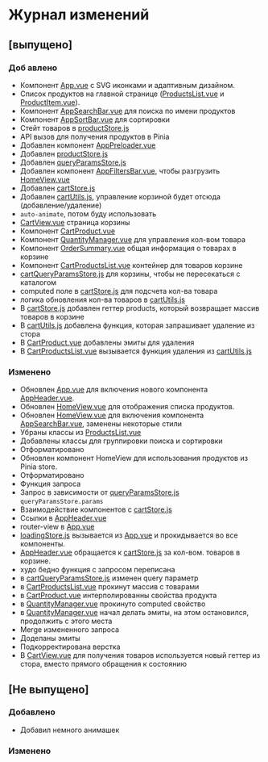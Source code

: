 # Журнал изменений

## [выпущено]

### Доб авлено
- Компонент [App.vue](src%2FApp.vue) с SVG иконками и адаптивным дизайном.
- Список продуктов на главной странице ([ProductsList.vue](src%2Fcomponents%2FProductsList.vue) и [ProductItem.vue](src%2Fcomponents%2FProductItem.vue)).
- Компонент [AppSearchBar.vue](src%2Fcomponents%2FAppSearchBar.vue) для поиска по имени продуктов
- Компонент [AppSortBar.vue](src%2Fcomponents%2FAppSortBar.vue) для сортировки
- Стейт товаров в [productStore.js](src%2Fstores%2FproductStore.js)
- API вызов для получения продуктов в Pinia
- Добавлен компонент [AppPreloader.vue](src%2Fcomponents%2FAppPreloader.vue)
- Добавлен [productStore.js](src%2Fstores%2FproductStore.js)
- Добавлен [queryParamsStore.js](src%2Fstores%2FqueryParamsStore.js)
- Добавлен компонент [AppFiltersBar.vue](src%2Fcomponents%2FAppFiltersBar.vue), чтобы разгрузить [HomeView.vue](src%2Fpages%2FHomeView.vue)
- Добавлен [cartStore.js](src%2Fstores%2FcartStore.js)
- Добавлен [cartUtils.js](src%2Futils%2FcartUtils.js), управление корзиной будет отсюда (добавление/удаление)
- `auto-animate`, потом буду использовать
- [CartView.vue](src%2Fpages%2FCartView.vue) страница корзины
- Компонент [CartProduct.vue](src%2Fcomponents%2FCartProduct.vue)
- Компонент [QuantityManager.vue](src%2Fcomponents%2FQuantityManager.vue) для управления кол-вом товара
- Компонент [OrderSummary.vue](src%2Fcomponents%2FOrderSummary.vue) общая информация о товарах в корзине
- Компонент [CartProductsList.vue](src%2Fcomponents%2FCartProductsList.vue) контейнер для товаров корзине
- [cartQueryParamsStore.js](src%2Fstores%2FcartQueryParamsStore.js) для корзины, чтобы не пересекаться с каталогом
- computed поле в [cartStore.js](src%2Fstores%2FcartStore.js) для подсчета кол-ва товара
- логика обновления кол-ва товаров в [cartUtils.js](src%2Futils%2FcartUtils.js)
- В [cartStore.js](src%2Fstores%2FcartStore.js) добавлен геттер products, который возвращает массив товаров в корзине
- В [cartUtils.js](src%2Futils%2FcartUtils.js) добавлена функция, которая запрашивает удаление из стора
- В [CartProduct.vue](src%2Fcomponents%2FCartProduct.vue) добавлены эмиты для удаления
- В [CartProductsList.vue](src%2Fcomponents%2FCartProductsList.vue) вызывается функция удаления из [cartUtils.js](src%2Futils%2FcartUtils.js)

### Изменено
- Обновлен [App.vue](src%2FApp.vue) для включения нового компонента [AppHeader.vue](src%2Fcomponents%2FAppHeader.vue).
- Обновлен [HomeView.vue](src%2Fpages%2FHomeView.vue) для отображения списка продуктов.
- Обновлен [HomeView.vue](src%2Fpages%2FHomeView.vue) для включения компонента [AppSearchBar.vue](src%2Fcomponents%2FAppSearchBar.vue), заменены некоторые стили
- Убраны классы из [ProductsList.vue](src%2Fcomponents%2FProductsList.vue)
- Добавлены классы для группировки поиска и сортировки
- Отформатировано
- Обновлен компонент HomeView для использования продуктов из Pinia store.
- Отформатировано
- Функция запроса
- Запрос в зависимости от [queryParamsStore.js](src%2Fstores%2FqueryParamsStore.js) `queryParamsStore.params`
- Взаимодействие компонентов с [cartStore.js](src%2Fstores%2FcartStore.js)
- Ссылки в [AppHeader.vue](src%2Fcomponents%2FAppHeader.vue)
- router-view в [App.vue](src%2FApp.vue)
- [loadingStore.js](src%2Fstores%2FloadingStore.js) вызывается из [App.vue](src%2FApp.vue) и прокидывается во все компоненты.
- [AppHeader.vue](src%2Fcomponents%2FAppHeader.vue) обращается к [cartStore.js](src%2Fstores%2FcartStore.js) за кол-вом. товаров в корзине.
- худо бедно функция с запросом переписана
- в [cartQueryParamsStore.js](src%2Fstores%2FcartQueryParamsStore.js) изменен query параметр
- в [CartProductsList.vue](src%2Fcomponents%2FCartProductsList.vue) прокинут массив с товарами
- в [CartProduct.vue](src%2Fcomponents%2FCartProduct.vue) интерполированны свойства продукта
- в [QuantityManager.vue](src%2Fcomponents%2FQuantityManager.vue) прокинуто computed свойство
- в [QuantityManager.vue](src%2Fcomponents%2FQuantityManager.vue) начал делать эмиты, на этом остановился, продолжить с этого места
- Merge измененного запроса
- Доделаны эмиты
- Подкорректирована верстка
- В [CartView.vue](src%2Fpages%2FCartView.vue) для получения товаров используется новый геттер из стора, вместо прямого обращения к состоянию

## [Не выпущено]

### Добавлено
- Добавил немного анимашек

### Изменено




